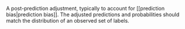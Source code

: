 
A post-prediction adjustment, typically to account for
[[prediction bias|prediction bias]]. The adjusted predictions and
probabilities should match the distribution of an observed set of labels.

